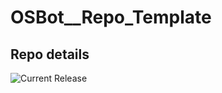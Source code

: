 # OSBot__Repo_Template

## Repo details

![Current Release](https://img.shields.io/badge/release-v0.14.12-blue)

